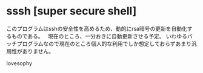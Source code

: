 # sssh [super secure shell]
  
このプログラムはsshの安全性を高めるため、動的にrsa暗号の更新を自動化するものである。  
現在のところ、一分おきに自動更新させる予定。
いわゆるバッチプログラムなので現在のところ個人的な利用でしか想定しておらずあまり汎用性がありません。
  
Iovesophy
